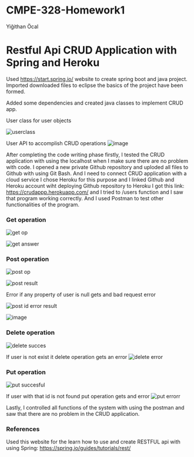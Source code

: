 # CMPE-328-Homework1
Yiğithan Öcal

# Restful Api CRUD Application with Spring and Heroku

Used https://start.spring.io/ website to create spring boot and java project. Imported downloaded files to eclipse the basics of the project have been formed.

Added some dependencies and created java classes to implement CRUD app.

User class for user objects

![userclass](https://user-images.githubusercontent.com/63492956/111708840-9ea3cf80-8857-11eb-9ee0-88c08deb6b7d.png)

User API to accomplish CRUD operations 
![image](https://user-images.githubusercontent.com/63492956/111709208-44efd500-8858-11eb-8a88-6e6af107cf10.png)

After completing the code writing phase firstly, I tested the CRUD application with using the localhost when I make sure there are no problem with code.
I opened a new private Github repository and uploded all files to Github with using Git Bash.
And I need to connect CRUD application with a cloud service I chose Heroku for this purpose and I linked Github and Heroku account wiht deploying Github repository to
Heroku I got this link: https://crudappp.herokuapp.com/ and I tried to /users function and I saw that program working correctly.
And I used Postman to test other functionalities of the program.

### Get operation
![get op](https://user-images.githubusercontent.com/63492956/111710283-65b92a00-885a-11eb-9e14-b08586a9c55f.png)

![get answer](https://user-images.githubusercontent.com/63492956/111710289-681b8400-885a-11eb-8e83-254e9608d804.png)


### Post operation
![post op](https://user-images.githubusercontent.com/63492956/111710335-897c7000-885a-11eb-995b-6fc7519a417b.png)

![post result](https://user-images.githubusercontent.com/63492956/111710342-8c776080-885a-11eb-98b6-70cd07430f8f.png)

Error if any property of user is null gets and bad request error

![post id error result](https://user-images.githubusercontent.com/63492956/111710356-9600c880-885a-11eb-9f02-4d688e0b94ed.png)

![image](https://user-images.githubusercontent.com/63492956/111710571-f98af600-885a-11eb-80ee-bfe3d03fe986.png)


### Delete operation
![delete succes](https://user-images.githubusercontent.com/63492956/111710625-17585b00-885b-11eb-8b0d-775ab785da2d.png)

If user is not exist it delete operation gets an error
![delete error](https://user-images.githubusercontent.com/63492956/111710635-1e7f6900-885b-11eb-82b5-831c58f4d39b.png)


### Put operation
![put succesful](https://user-images.githubusercontent.com/63492956/111710699-3951dd80-885b-11eb-86b8-c7dd1e02e545.png)

If user with that id is not found put operation gets and error
![put errorr](https://user-images.githubusercontent.com/63492956/111710747-4bcc1700-885b-11eb-8683-a035ecc33988.png)

Lastly, I controlled all functions of the system with using the postman and saw that there are no problem in the CRUD application.

### References
Used this website for the learn how to use and create RESTFUL api with using Spring: https://spring.io/guides/tutorials/rest/




